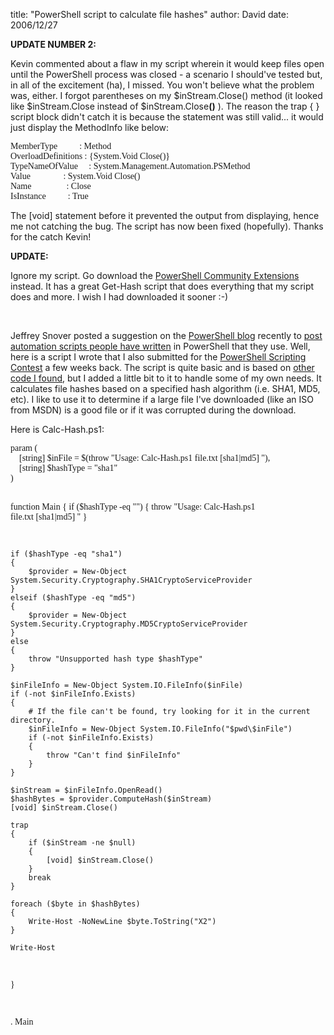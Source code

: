 
title: "PowerShell script to calculate file hashes"
author: David
date: 2006/12/27

<p><strong>UPDATE NUMBER 2:</strong></p> <p>Kevin commented about a flaw in my script wherein it would keep files open until the PowerShell process was closed - a scenario I should've tested but, in all of the excitement (ha),&nbsp;I missed. You won't believe what the problem was, either. I forgot parentheses on my $inStream.Close() method (it looked like $inStream.Close instead of $inStream.Close<strong>()</strong> ). The reason the trap { } script block didn't catch it is because the statement was still valid... it would just display the MethodInfo like below:</p><pre style="font-family: consolas">MemberType          : Method
OverloadDefinitions : {System.Void Close()}
TypeNameOfValue     : System.Management.Automation.PSMethod
Value               : System.Void Close()
Name                : Close
IsInstance          : True
</pre>
<p>The [void] statement before it prevented the output from displaying, hence me not catching the bug. The script has now been fixed (hopefully). Thanks for the catch Kevin!</p>
<p><strong>UPDATE:</strong></p>
<p>Ignore my script. Go download the <a href="http://www.codeplex.com/Wiki/View.aspx?ProjectName=PowerShellCX">PowerShell Community Extensions</a> instead. It has a great Get-Hash script that does everything that my script does and more. I wish I had downloaded it sooner :-)</p>
<p>&nbsp;</p>
<p>Jeffrey Snover posted a suggestion on the <a href="http://blogs.msdn.com/powershell/">PowerShell blog</a> recently to <a href="http://blogs.msdn.com/powershell/archive/2006/12/27/resolve-to-blog-your-automation.aspx">post automation scripts people have written</a> in PowerShell that they use. Well, here is a script I wrote that I also submitted for the <a href="http://blogs.msdn.com/powershell/archive/2006/12/01/powershell-scripting-contest-2-weeks-left.aspx">PowerShell Scripting Contest</a> a few weeks back. The script is quite basic and is based on <a href="http://blogs.msdn.com/powershell/archive/2006/04/25/583225.aspx">other code I found</a>, but I added a little bit to it to handle some of my own needs. It calculates file hashes based on a specified hash algorithm (i.e. SHA1, MD5, etc). I like to use it to determine if a large file I've downloaded (like an ISO from MSDN) is a good file or if it was corrupted during the download.</p>
<p>Here is Calc-Hash.ps1:</p><pre style="font-family: consolas">param (
	[string] $inFile = $(throw "Usage: Calc-Hash.ps1 file.txt [sha1|md5] "),
	[string] $hashType = "sha1"
)

function Main
{
	if ($hashType -eq "")
	{
		throw "Usage: Calc-Hash.ps1 file.txt [sha1|md5] "
	}
	
	if ($hashType -eq "sha1")
	{
		$provider = New-Object System.Security.Cryptography.SHA1CryptoServiceProvider
	}
	elseif ($hashType -eq "md5")
	{
		$provider = New-Object System.Security.Cryptography.MD5CryptoServiceProvider
	}
	else
	{
		throw "Unsupported hash type $hashType"
	}
		
	$inFileInfo = New-Object System.IO.FileInfo($inFile)
	if (-not $inFileInfo.Exists)
	{
		# If the file can't be found, try looking for it in the current directory.
		$inFileInfo = New-Object System.IO.FileInfo("$pwd\$inFile")
		if (-not $inFileInfo.Exists)
		{
			throw "Can't find $inFileInfo"
		}
	}

	$inStream = $inFileInfo.OpenRead()
	$hashBytes = $provider.ComputeHash($inStream)
	[void] $inStream.Close()
	
	trap
	{
		if ($inStream -ne $null)
		{
			[void] $inStream.Close()
		}
		break
	}
	
	foreach ($byte in $hashBytes)
	{
		Write-Host -NoNewLine $byte.ToString("X2")
	}
	
	Write-Host
}

. Main
</pre>
